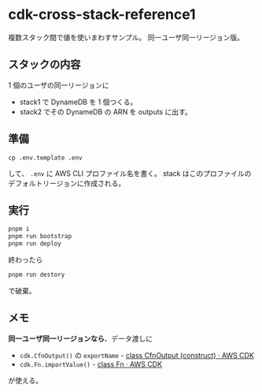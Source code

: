 # cdk-cross-stack-reference1

複数スタック間で値を使いまわすサンプル。
同一ユーザ同一リージョン版。

## スタックの内容

1 個のユーザの同一リージョンに

- stack1 で DynameDB を 1 個つくる。
- stack2 でその DynameDB の ARN を outputs に出す。

## 準備

```
cp .env.template .env
```

して、 `.env` に AWS CLI プロファイル名を書く。
stack はこのプロファイルのデフォルトリージョンに作成される。

## 実行

```sh
pnpm i
pnpm run bootstrap
pnpm run deploy
```

終わったら

```sh
pnpm run destory
```

で破棄。

## メモ

**同一ユーザ同一リージョンなら**、データ渡しに

- `cdk.CfnOutput()` の `exportName` - [class CfnOutput (construct) · AWS CDK](https://docs.aws.amazon.com/cdk/api/v2/docs/aws-cdk-lib.CfnOutput.html#exportname)
- `cdk.Fn.importValue()` - [class Fn · AWS CDK](https://docs.aws.amazon.com/cdk/api/v2/docs/aws-cdk-lib.Fn.html#static-importwbrvaluesharedvaluetoimport)

が使える。
